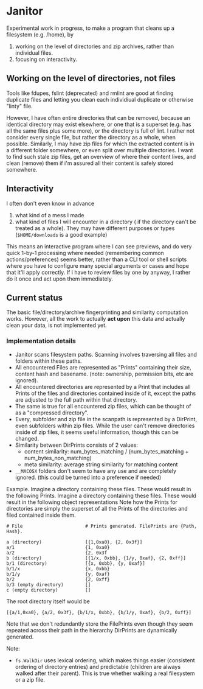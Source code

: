 # Janitor

Experimental work in progress, to make a program that cleans up a filesystem (e.g. /home), by
1) working on the level of directories and zip archives, rather than individual files.
2) focusing on interactivity.

## Working on the level of directories, not files

Tools like fdupes, fslint (deprecated) and rmlint are good at finding duplicate files and letting you clean each individiual duplicate or otherwise "linty" file.

However, I have often entire directories that can be removed, because an identical directory may exist elsewhere, or one that is a superset (e.g. has all the same files plus some more), or the directory is full of lint. I rather not consider every single file, but rather the directory as a whole, when possible.
Similarly, I may have zip files for which the extracted content is in a different folder somewhere, or even split over multiple directories. I want to find such stale zip files, get an overview of where their content lives, and clean (remove) them if i'm assured all their content is safely stored somewhere.

## Interactivity

I often don't even know in advance 
1) what kind of a mess I made
2) what kind of files I will encounter in a directory ( if the directory can't be treated as a whole). They may have different purposes or types (`$HOME/downloads` is a good example)

This means an interactive program where I can see previews, and do very quick 1-by-1 processing where needed (remembering common actions/preferences) seems better,
rather than a CLI tool or shell scripts where you have to configure many special arguments or cases and hope that it'll apply correctly.
If i have to review files by one by anyway, I rather do it once and act upon them immediately.

## Current status

The basic file/directory/archive fingerprinting and similarity computation works.
However, all the work to actually __act upon__ this data and actually clean your data, is not implemented yet.


### Implementation details

* Janitor scans filesystem paths. Scanning involves traversing all files and folders within these paths.
* All encountered Files are represented as "Prints" containing their size, content hash and basename. (note: ownership, permission bits, etc are ignored).
* All encountered directories are represented by a Print that includes all Prints of the files and directories contained inside of it, except the paths are adjusted to the full path within that directory.
* The same is true for all encountered zip files, which can be thought of as a "compressed directory".
* Every, subfolder and zip file in the scanpath is represented by a DirPrint, even subfolders within zip files. While the user can't remove directories inside of zip files, it seems useful information, though this can be changed.
* Similarity between DirPrints consists of 2 values:
  - content similarity: num_bytes_matching / (num_bytes_matching + num_bytes_non_matching)
  - meta similarity: average string similarity for matching content
* `__MACOSX` folders don't seem to have any use and are completely ignored. (this could be turned into a preference if needed)


Example.
Imagine a directory containing these files.  These would result in the following Prints.
Imagine a directory containing these files.  These would result in the following object representations
Note how the Prints for directories are simply the superset of all the Prints of the directories and filed contained inside them.

```
# File                       # Prints generated. FilePrints are {Path, Hash}.

a (directory)                [{1,0xa0}, {2, 0x3f}]
a/1                          {1, 0xa0}
a/2                          {2, 0x3f
b (directory)                [{1/x, 0xbb}, {1/y, 0xaf}, {2, 0xff}]
b/1 (directory)              [{x, 0xbb}, {y, 0xaf}]
b/1/x                        {x, 0xbb}
b/1/y                        {y, 0xaf}
b/2                          {2, 0xff}
b/3 (empty directory)        []
c (empty directory)          []
```
The root directory itself would be
```
[{a/1,0xa0}, {a/2, 0x3f}, {b/1/x, 0xbb}, {b/1/y, 0xaf}, {b/2, 0xff}]
```

Note that we don't redundantly store the FilePrints even though they seem repeated across their path in the hierarchy
DirPrints are dynamically generated.


Note:

* `fs.WalkDir` uses lexical ordering, which makes things easier (consistent ordering of directory entries) and predictable (children are always walked after their parent).
This is true whether walking a real filesystem or a zip file.

